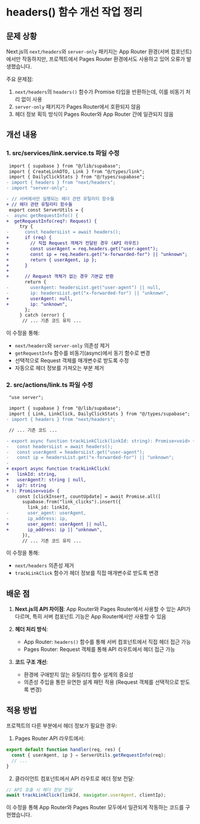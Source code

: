 # headers() 함수 개선 작업 정리

## 문제 상황

Next.js의 `next/headers`와 `server-only` 패키지는 App Router 환경(서버 컴포넌트)에서만 작동하지만, 프로젝트에서 Pages Router 환경에서도 사용하고 있어 오류가 발생했습니다.

주요 문제점:

1. `next/headers`의 `headers()` 함수가 Promise<ReadonlyHeaders> 타입을 반환하는데, 이를 비동기 처리 없이 사용
2. `server-only` 패키지가 Pages Router에서 호환되지 않음
3. 헤더 정보 획득 방식이 Pages Router와 App Router 간에 일관되지 않음

## 개선 내용

### 1. src/services/link.service.ts 파일 수정

```diff
 import { supabase } from "@/lib/supabase";
 import { CreateLinkDTO, Link } from "@/types/link";
 import { DailyClickStats } from "@/types/supabase";
- import { headers } from "next/headers";
- import "server-only";

- // 서버에서만 실행되는 헤더 관련 유틸리티 함수들
+ // 헤더 관련 유틸리티 함수들
 export const ServerUtils = {
-  async getRequestInfo() {
+  getRequestInfo(req?: Request) {
     try {
-      const headersList = await headers();
+      if (req) {
+        // 직접 Request 객체가 전달된 경우 (API 라우트)
+        const userAgent = req.headers.get("user-agent");
+        const ip = req.headers.get("x-forwarded-for") || "unknown";
+        return { userAgent, ip };
+      }
+
+      // Request 객체가 없는 경우 기본값 반환
       return {
-        userAgent: headersList.get("user-agent") || null,
-        ip: headersList.get("x-forwarded-for") || "unknown",
+        userAgent: null,
+        ip: "unknown",
       };
     } catch (error) {
      // ... 기존 코드 유지 ...
```

이 수정을 통해:

- `next/headers`와 `server-only` 의존성 제거
- `getRequestInfo` 함수를 비동기(async)에서 동기 함수로 변경
- 선택적으로 Request 객체를 매개변수로 받도록 수정
- 자동으로 헤더 정보를 가져오는 부분 제거

### 2. src/actions/link.ts 파일 수정

```diff
 "use server";

 import { supabase } from "@/lib/supabase";
 import { Link, LinkClick, DailyClickStats } from "@/types/supabase";
- import { headers } from "next/headers";

 // ... 기존 코드 ...

- export async function trackLinkClick(linkId: string): Promise<void> {
-   const headersList = await headers();
-   const userAgent = headersList.get("user-agent");
-   const ip = headersList.get("x-forwarded-for") || "unknown";
-
+ export async function trackLinkClick(
+   linkId: string,
+   userAgent?: string | null,
+   ip?: string
+ ): Promise<void> {
    const [clickInsert, countUpdate] = await Promise.all([
      supabase.from("link_clicks").insert({
        link_id: linkId,
-       user_agent: userAgent,
-       ip_address: ip,
+       user_agent: userAgent || null,
+       ip_address: ip || "unknown",
      }),
      // ... 기존 코드 유지 ...
```

이 수정을 통해:

- `next/headers` 의존성 제거
- `trackLinkClick` 함수가 헤더 정보를 직접 매개변수로 받도록 변경

## 배운 점

1. **Next.js의 API 차이점**: App Router와 Pages Router에서 사용할 수 있는 API가 다르며, 특히 서버 컴포넌트 기능은 App Router에서만 사용할 수 있음

2. **헤더 처리 방식**:

   - App Router: `headers()` 함수를 통해 서버 컴포넌트에서 직접 헤더 접근 가능
   - Pages Router: Request 객체를 통해 API 라우트에서 헤더 접근 가능

3. **코드 구조 개선**:
   - 환경에 구애받지 않는 유틸리티 함수 설계의 중요성
   - 의존성 주입을 통한 유연한 설계 패턴 적용 (Request 객체를 선택적으로 받도록 변경)

## 적용 방법

프로젝트의 다른 부분에서 헤더 정보가 필요한 경우:

1. Pages Router API 라우트에서:

```typescript
export default function handler(req, res) {
  const { userAgent, ip } = ServerUtils.getRequestInfo(req);
  // ...
}
```

2. 클라이언트 컴포넌트에서 API 라우트로 헤더 정보 전달:

```typescript
// API 호출 시 헤더 정보 전달
await trackLinkClick(linkId, navigator.userAgent, clientIp);
```

이 수정을 통해 App Router와 Pages Router 모두에서 일관되게 작동하는 코드를 구현했습니다.
